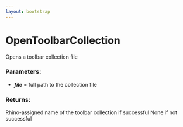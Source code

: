 ```yaml
---
layout: bootstrap
---
```


# OpenToolbarCollection

Opens a toolbar collection file
          

### Parameters:

- ***file*** = full path to the collection file
        

### Returns:


Rhino-assigned name of the toolbar collection if successful
None if not successful
        



